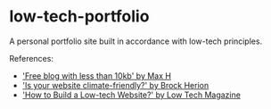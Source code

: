 # low-tech-portfolio
 
 A personal portfolio site built in accordance with low-tech principles. 

 References:

 - ['Free blog with less than 10kb' by Max H](https://max.hn/thoughts/free-blog-with-less-than-10kb)
 - ['Is your website climate-friendly?' by Brock Herion](https://brockherion.hashnode.dev/is-your-website-climate-friendly)
 - ['How to Build a Low-tech Website?' by Low Tech Magazine](https://solar.lowtechmagazine.com/2018/09/how-to-build-a-lowtech-website.html)
